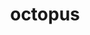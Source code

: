 ---
title: "octopus"
layout: cache
categories: [package, v0.18.1]
meta: {"versions": ["11.4"], "compilers": ["gcc@=7.3.1"], "oss": ["amzn2"], "platforms": ["linux"], "targets": ["aarch64", "graviton2", "x86_64_v3", "x86_64_v4"], "stacks": ["aws-ahug", "aws-ahug-aarch64", "root"], "num_specs": 4, "num_specs_by_stack": {"aws-ahug-aarch64": 2, "root": 4, "aws-ahug": 2}}
spec_details: [{"hash": "2mi4tfstejwusrve7clkc6ireb4ndpth", "compiler": "gcc@=7.3.1", "versions": ["11.4"], "os": "amzn2", "platform": "linux", "target": "graviton2", "variants": ["~arpack", "~cgal", "~cuda", "~debug", "~elpa", "~libvdwxc", "~libyaml", "~likwid", "~metis", "~netcdf", "~nlopt", "~parmetis", "~pfft", "~python", "~scalapack"], "stacks": ["aws-ahug-aarch64", "root"], "size": "-", "tarball": "https://binaries.spack.io/v0.18.1/build_cache/linux-amzn2-graviton2/gcc-7.3.1/octopus-11.4/linux-amzn2-graviton2-gcc-7.3.1-octopus-11.4-2mi4tfstejwusrve7clkc6ireb4ndpth.spack"}, {"hash": "udq5ncuhujafa67ud2hc3jroyh5b2ugv", "compiler": "gcc@=7.3.1", "versions": ["11.4"], "os": "amzn2", "platform": "linux", "target": "aarch64", "variants": ["~arpack", "~cgal", "~cuda", "~debug", "~elpa", "~libvdwxc", "~libyaml", "~likwid", "~metis", "~netcdf", "~nlopt", "~parmetis", "~pfft", "~python", "~scalapack"], "stacks": ["aws-ahug-aarch64", "root"], "size": "-", "tarball": "https://binaries.spack.io/v0.18.1/build_cache/linux-amzn2-aarch64/gcc-7.3.1/octopus-11.4/linux-amzn2-aarch64-gcc-7.3.1-octopus-11.4-udq5ncuhujafa67ud2hc3jroyh5b2ugv.spack"}, {"hash": "xsx653ulq7oq5iltpzltfs2eqwcrt7bg", "compiler": "gcc@=7.3.1", "versions": ["11.4"], "os": "amzn2", "platform": "linux", "target": "x86_64_v3", "variants": ["~arpack", "~cgal", "~cuda", "~debug", "~elpa", "~libvdwxc", "~libyaml", "~likwid", "~metis", "~netcdf", "~nlopt", "~parmetis", "~pfft", "~python", "~scalapack"], "stacks": ["root", "aws-ahug"], "size": "-", "tarball": "https://binaries.spack.io/v0.18.1/build_cache/linux-amzn2-x86_64_v3/gcc-7.3.1/octopus-11.4/linux-amzn2-x86_64_v3-gcc-7.3.1-octopus-11.4-xsx653ulq7oq5iltpzltfs2eqwcrt7bg.spack"}, {"hash": "negjpwxv7657e33p3br26xhlig3bc24x", "compiler": "gcc@=7.3.1", "versions": ["11.4"], "os": "amzn2", "platform": "linux", "target": "x86_64_v4", "variants": ["~arpack", "~cgal", "~cuda", "~debug", "~elpa", "~libvdwxc", "~libyaml", "~likwid", "~metis", "~netcdf", "~nlopt", "~parmetis", "~pfft", "~python", "~scalapack"], "stacks": ["root", "aws-ahug"], "size": "-", "tarball": "https://binaries.spack.io/v0.18.1/build_cache/linux-amzn2-x86_64_v4/gcc-7.3.1/octopus-11.4/linux-amzn2-x86_64_v4-gcc-7.3.1-octopus-11.4-negjpwxv7657e33p3br26xhlig3bc24x.spack"}]
---